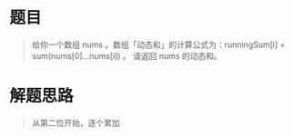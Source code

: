 # 题目
>给你一个数组 nums 。数组「动态和」的计算公式为：runningSum[i] = sum(nums[0]…nums[i]) 。
>请返回 nums 的动态和。

# 解题思路
>从第二位开始，逐个累加